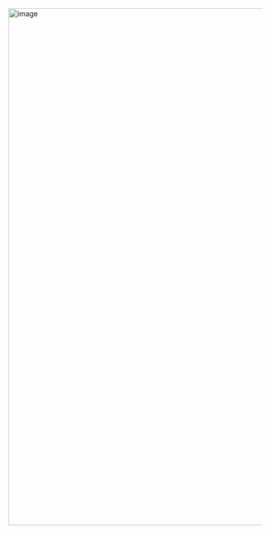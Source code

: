 <img width="1024" height="1024" alt="image" src="https://github.com/user-attachments/assets/80172c39-d838-456c-995e-9a37796e1888" />
